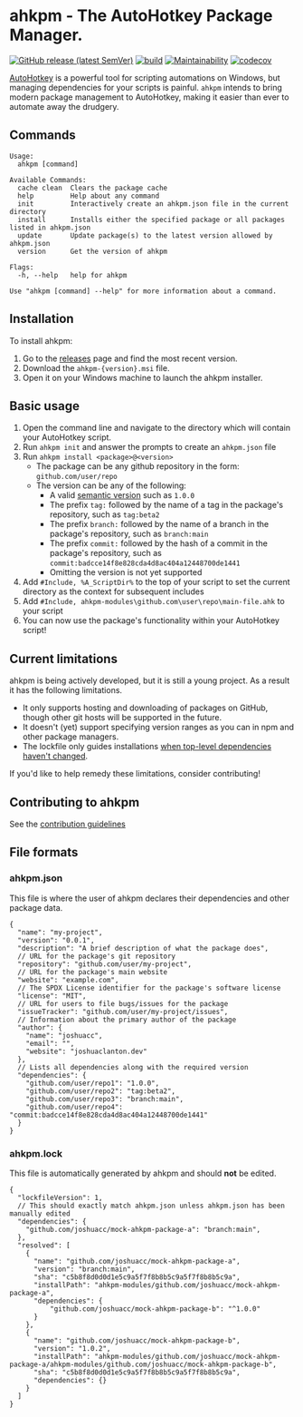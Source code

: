 # ahkpm - The AutoHotkey Package Manager.

[![GitHub release (latest SemVer)](https://img.shields.io/github/v/release/joshuacc/ahkpm?color=blue&sort=semver)](https://github.com/joshuacc/ahkpm/releases) [![build](https://github.com/joshuacc/ahkpm/workflows/mage/badge.svg?branch=main)](https://github.com/joshuacc/ahkpm/actions/workflows/build.yml?query=branch%3Amain) [![Maintainability](https://api.codeclimate.com/v1/badges/d879856f8da1f8b803a6/maintainability)](https://codeclimate.com/github/joshuacc/ahkpm/maintainability) [![codecov](https://codecov.io/gh/joshuacc/ahkpm/branch/main/graph/badge.svg?token=CHRB93N4U7)](https://codecov.io/gh/joshuacc/ahkpm)

[AutoHotkey][ahk] is a powerful tool for scripting automations on Windows,
but managing dependencies for your scripts is painful.
`ahkpm` intends to bring modern package management to AutoHotkey,
making it easier than ever to automate away the drudgery.

## Commands

```
Usage:
  ahkpm [command]

Available Commands:
  cache clean  Clears the package cache
  help         Help about any command
  init         Interactively create an ahkpm.json file in the current directory
  install      Installs either the specified package or all packages listed in ahkpm.json
  update       Update package(s) to the latest version allowed by ahkpm.json
  version      Get the version of ahkpm

Flags:
  -h, --help   help for ahkpm

Use "ahkpm [command] --help" for more information about a command.
```

## Installation

To install ahkpm:

1. Go to the [releases][releases] page and find the most recent version.
2. Download the `ahkpm-{version}.msi` file.
3. Open it on your Windows machine to launch the ahkpm installer.

## Basic usage

1. Open the command line and navigate to the directory which will contain your AutoHotkey script.
2. Run `ahkpm init` and answer the prompts to create an `ahkpm.json` file
3. Run `ahkpm install <package>@<version>`
   - The package can be any github repository in the form: `github.com/user/repo`
   - The version can be any of the following:
     - A valid [semantic version][semver] such as `1.0.0`
     - The prefix `tag:` followed by the name of a tag in the package's repository, such as `tag:beta2`
     - The prefix `branch:` followed by the name of a branch in the package's repository, such as `branch:main`
     - The prefix `commit:` followed by the hash of a commit in the package's repository, such as `commit:badcce14f8e828cda4d8ac404a12448700de1441`
     - Omitting the version is not yet supported
4. Add `#Include, %A_ScriptDir%` to the top of your script to set the current directory as the context for subsequent includes
5. Add `#Include, ahkpm-modules\github.com\user\repo\main-file.ahk` to your script
6. You can now use the package's functionality within your AutoHotkey script!

## Current limitations

ahkpm is being actively developed, but it is still a young project.
As a result it has the following limitations.

- It only supports hosting and downloading of packages on GitHub, though other git hosts will be supported in the future.
- It doesn't (yet) support specifying version ranges as you can in npm and other package managers.
- The lockfile only guides installations [when top-level dependencies haven't changed](https://github.com/joshuacc/ahkpm/issues/75).

If you'd like to help remedy these limitations, consider contributing!

## Contributing to ahkpm

See the [contribution guidelines](./CONTRIBUTING.md)

## File formats

### ahkpm.json

This file is where the user of ahkpm declares their dependencies and other package data.

```jsonc
{
  "name": "my-project",
  "version": "0.0.1",
  "description": "A brief description of what the package does",
  // URL for the package's git repository
  "repository": "github.com/user/my-project",
  // URL for the package's main website
  "website": "example.com",
  // The SPDX License identifier for the package's software license
  "license": "MIT",
  // URL for users to file bugs/issues for the package
  "issueTracker": "github.com/user/my-project/issues",
  // Information about the primary author of the package
  "author": {
    "name": "joshuacc",
    "email": "",
    "website": "joshuaclanton.dev"
  },
  // Lists all dependencies along with the required version
  "dependencies": {
    "github.com/user/repo1": "1.0.0",
    "github.com/user/repo2": "tag:beta2",
    "github.com/user/repo3": "branch:main",
    "github.com/user/repo4": "commit:badcce14f8e828cda4d8ac404a12448700de1441"
  }
}
```

### ahkpm.lock

This file is automatically generated by ahkpm and should **not** be edited.

```jsonc
{
  "lockfileVersion": 1,
  // This should exactly match ahkpm.json unless ahkpm.json has been manually edited
  "dependencies": {
    "github.com/joshuacc/mock-ahkpm-package-a": "branch:main",
  },
  "resolved": [
    {
      "name": "github.com/joshuacc/mock-ahkpm-package-a",
      "version": "branch:main",
      "sha": "c5b8f8d0d0d1e5c9a5f7f8b8b5c9a5f7f8b8b5c9a",
      "installPath": "ahkpm-modules/github.com/joshuacc/mock-ahkpm-package-a",
      "dependencies": {
          "github.com/joshuacc/mock-ahkpm-package-b": "^1.0.0"
      }
    },
    {
      "name": "github.com/joshuacc/mock-ahkpm-package-b",
      "version": "1.0.2",
      "installPath": "ahkpm-modules/github.com/joshuacc/mock-ahkpm-package-a/ahkpm-modules/github.com/joshuacc/mock-ahkpm-package-b",
      "sha": "c5b8f8d0d0d1e5c9a5f7f8b8b5c9a5f7f8b8b5c9a",
      "dependencies": {}
    }
  ]
}
```

[ahk]:https://www.autohotkey.com/
[semver]:https://semver.org/
[releases]:https://github.com/joshuacc/ahkpm/releases